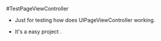 #TestPageViewController


* Just for testing how does UIPageViewController working.

* It's a easy project .


